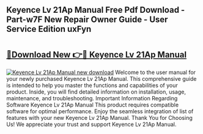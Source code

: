 ## Keyence Lv 21Ap Manual Free Pdf Download - Part-w7F New Repair Owner Guide - User Service Edition uxFyn

# <h2><a href="http://bc34725.oget.top/?id=Keyence+Lv+21Ap+Manual">🔗Download New 👉🔴 Keyence Lv 21Ap Manual</a></h2>

[![Keyence Lv 21Ap Manual new download](https://i.imgur.com/5g1atiW.png)](http://bc34725.oget.top/?id=Keyence+Lv+21Ap+Manual)
Welcome to the user manual for your newly purchased Keyence Lv 21Ap Manual. This comprehensive guide is intended to help you master the functions and capabilities of your product. Inside, you will find detailed information on installation, usage, maintenance, and troubleshooting. Important Information Regarding Software Keyence Lv 21Ap Manual This product requires compatible software for optimal performance. Enjoy the seamless integration of list of features with your new Keyence Lv 21Ap Manual. Thank You for Choosing Us! We appreciate your trust and support Keyence Lv 21Ap Manual.
